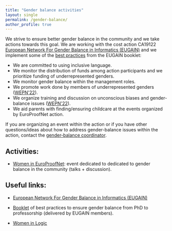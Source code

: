 ```yaml
---
title: "Gender balance activities"
layout: single
permalink: /gender-balance/
author_profile: true
---
```



We strive to ensure better gender balance in the community and we take actions towards this goal. We are working with the cost action CA19122 [European Network For Gender Balance in Informatics (EUGAIN)](https://eugain.eu/) and we implement some of the [best practices](https://eugain.eu/wp-content/uploads/2022/05/EUGAIN_booklet_2022-05.pdf) from the EUGAIN booklet:

- We are committed to using inclusive language.
- We monitor the distribution of funds among action participants and we prioritize funding of underrepresented genders.
- We monitor gender balance within the management roles.
- We promote work done by members of underrepresented genders ([WEPN'22](../women-epn-2022/)).
- We organize training and discussion on unconscious biases and gender-balance issues ([WEPN'22](../women-epn-2022/)).
- We aid parents with finding/ensuring childcare at the events organized by EuroProofNet action.

If you are organizing an event within the action or if you have other questions/ideas about how to address gender-balance issues within the action, contact the [gender-balance coordinator](../contact).


## Activities:

- [Women in EuroProofNet](../women-epn-2022/): event dedicated to dedicated to gender balance in the community (talks + discussion).


## Useful links:

- [European Network For Gender Balance in Informatics (EUGAIN)](https://eugain.eu/)

- [Booklet](https://eugain.eu/wp-content/uploads/2022/05/EUGAIN_booklet_2022-05.pdf) of best practices to ensure gender balance from PhD to professorship (delivered by EUGAIN members).

- [Women in Logic](https://sites.google.com/view/womeninlogic)
